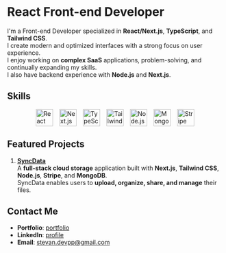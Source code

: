 # React Front-end Developer

I'm a Front-end Developer specialized in **React/Next.js**, **TypeScript**, and **Tailwind CSS**.  
I create modern and optimized interfaces with a strong focus on user experience.  
I enjoy working on **complex SaaS** applications, problem-solving, and continually expanding my skills.  
I also have backend experience with **Node.js** and **Next.js**.


## Skills

<div style="display: flex; flex-wrap: wrap; justify-content: center; align-items: center;">

  <img src="https://raw.githubusercontent.com/marwin1991/profile-technology-icons/refs/heads/main/icons/react.png" width="40" alt="React" style="margin-right: 15px;" />
  <img src="https://raw.githubusercontent.com/marwin1991/profile-technology-icons/refs/heads/main/icons/nextjs.png" width="40" alt="Next.js" style="margin-right: 15px;" />
  <img src="https://raw.githubusercontent.com/marwin1991/profile-technology-icons/refs/heads/main/icons/typescript.png" width="40" alt="TypeScript" style="margin-right: 15px;" />
  <img src="https://raw.githubusercontent.com/marwin1991/profile-technology-icons/refs/heads/main/icons/tailwind_css.png" width="40" alt="Tailwind CSS" style="margin-right: 15px;" />
  <img src="https://raw.githubusercontent.com/marwin1991/profile-technology-icons/refs/heads/main/icons/nodejs.png" width="40" alt="Node.js" style="margin-right: 15px;" />
  <img src="https://raw.githubusercontent.com/marwin1991/profile-technology-icons/refs/heads/main/icons/mongodb.png" width="40" alt="MongoDb" style="margin-right: 15px;" />
  <img src="https://img.shields.io/badge/-Stripe-6266E4?logo=stripe&logoColor=white&style=flat" width="40" alt="Stripe" />

</div>




## Featured Projects

1. [**SyncData**](https://github.com/Stv-devl/SyncData)  
  A **full-stack cloud storage** application built with **Next.js**, **Tailwind CSS**, **Node.js**, **Stripe**, and **MongoDB**.  
   SyncData enables users to **upload, organize, share, and manage** their files.


## Contact Me

- **Portfolio**: [portfolio](https://www.stevandev.com/)  
- **LinkedIn**: [profile](https://www.linkedin.com/in/stevan-l-793141128/)  
- **Email**: [stevan.devpp@gmail.com](mailto:stevan.devpp@gmail.com)
